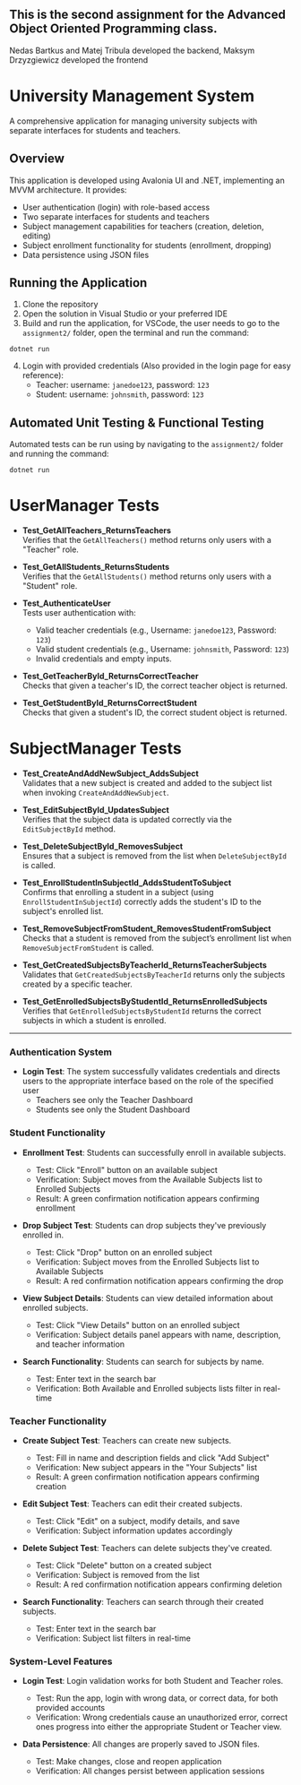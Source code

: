 ## This is the second assignment for the Advanced Object Oriented Programming class.

Nedas Bartkus and Matej Tribula developed the backend, Maksym Drzyzgiewicz developed the frontend

# University Management System

A comprehensive application for managing university subjects with separate interfaces for students and teachers.

## Overview

This application is developed using Avalonia UI and .NET, implementing an MVVM architecture. It provides:

- User authentication (login) with role-based access
- Two separate interfaces for students and teachers
- Subject management capabilities for teachers (creation, deletion, editing)
- Subject enrollment functionality for students (enrollment, dropping)
- Data persistence using JSON files

## Running the Application

1. Clone the repository
2. Open the solution in Visual Studio or your preferred IDE
3. Build and run the application, for VSCode, the user needs to go to the `assignment2/` folder, open the terminal and run the command:

```
dotnet run
```

4. Login with provided credentials (Also provided in the login page for easy reference):
   - Teacher: username: `janedoe123`, password: `123`
   - Student: username: `johnsmith`, password: `123`

## Automated Unit Testing & Functional Testing

Automated tests can be run using by navigating to the `assignment2/` folder and running the command:
```
dotnet run
```
# UserManager Tests

- **Test_GetAllTeachers_ReturnsTeachers**  
  Verifies that the `GetAllTeachers()` method returns only users with a "Teacher" role.

- **Test_GetAllStudents_ReturnsStudents**  
  Verifies that the `GetAllStudents()` method returns only users with a "Student" role.

- **Test_AuthenticateUser**  
  Tests user authentication with:
  - Valid teacher credentials (e.g., Username: `janedoe123`, Password: `123`)
  - Valid student credentials (e.g., Username: `johnsmith`, Password: `123`)
  - Invalid credentials and empty inputs.

- **Test_GetTeacherById_ReturnsCorrectTeacher**  
  Checks that given a teacher's ID, the correct teacher object is returned.

- **Test_GetStudentById_ReturnsCorrectStudent**  
  Checks that given a student's ID, the correct student object is returned.

# SubjectManager Tests

- **Test_CreateAndAddNewSubject_AddsSubject**  
  Validates that a new subject is created and added to the subject list when invoking `CreateAndAddNewSubject`.

- **Test_EditSubjectById_UpdatesSubject**  
  Verifies that the subject data is updated correctly via the `EditSubjectById` method.

- **Test_DeleteSubjectById_RemovesSubject**  
  Ensures that a subject is removed from the list when `DeleteSubjectById` is called.

- **Test_EnrollStudentInSubjectId_AddsStudentToSubject**  
  Confirms that enrolling a student in a subject (using `EnrollStudentInSubjectId`) correctly adds the student's ID to the subject's enrolled list.

- **Test_RemoveSubjectFromStudent_RemovesStudentFromSubject**  
  Checks that a student is removed from the subject’s enrollment list when `RemoveSubjectFromStudent` is called.

- **Test_GetCreatedSubjectsByTeacherId_ReturnsTeacherSubjects**  
  Validates that `GetCreatedSubjectsByTeacherId` returns only the subjects created by a specific teacher.

- **Test_GetEnrolledSubjectsByStudentId_ReturnsEnrolledSubjects**  
  Verifies that `GetEnrolledSubjectsByStudentId` returns the correct subjects in which a student is enrolled.

---

### Authentication System

- **Login Test**: The system successfully validates credentials and directs users to the appropriate interface based on the role of the specified user
  - Teachers see only the Teacher Dashboard
  - Students see only the Student Dashboard

### Student Functionality

- **Enrollment Test**: Students can successfully enroll in available subjects.
  - Test: Click "Enroll" button on an available subject
  - Verification: Subject moves from the Available Subjects list to Enrolled Subjects
  - Result: A green confirmation notification appears confirming enrollment

- **Drop Subject Test**: Students can drop subjects they've previously enrolled in.
  - Test: Click "Drop" button on an enrolled subject
  - Verification: Subject moves from the Enrolled Subjects list to Available Subjects
  - Result: A red confirmation notification appears confirming the drop

- **View Subject Details**: Students can view detailed information about enrolled subjects.
  - Test: Click "View Details" button on an enrolled subject
  - Verification: Subject details panel appears with name, description, and teacher information

- **Search Functionality**: Students can search for subjects by name.
  - Test: Enter text in the search bar
  - Verification: Both Available and Enrolled subjects lists filter in real-time

### Teacher Functionality

- **Create Subject Test**: Teachers can create new subjects.
  - Test: Fill in name and description fields and click "Add Subject"
  - Verification: New subject appears in the "Your Subjects" list
  - Result: A green confirmation notification appears confirming creation

- **Edit Subject Test**: Teachers can edit their created subjects.
  - Test: Click "Edit" on a subject, modify details, and save
  - Verification: Subject information updates accordingly

- **Delete Subject Test**: Teachers can delete subjects they've created.
  - Test: Click "Delete" button on a created subject
  - Verification: Subject is removed from the list
  - Result: A red confirmation notification appears confirming deletion

- **Search Functionality**: Teachers can search through their created subjects.
  - Test: Enter text in the search bar
  - Verification: Subject list filters in real-time

### System-Level Features

- **Login Test**: Login validation works for both Student and Teacher roles.
  - Test: Run the app, login with wrong data, or correct data, for both provided accounts
  - Verification: Wrong credentials cause an unauthorized error, correct ones progress into either the appropriate Student or Teacher view.

- **Data Persistence**: All changes are properly saved to JSON files.
  - Test: Make changes, close and reopen application
  - Verification: All changes persist between application sessions


